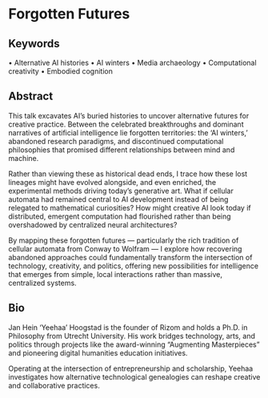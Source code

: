 # Forgotten Futures

## Keywords

• Alternative AI histories
• AI winters
• Media archaeology
• Computational creativity
• Embodied cognition

## Abstract

This talk excavates AI’s buried histories to uncover alternative futures for creative practice. Between the celebrated breakthroughs and dominant narratives of artificial intelligence lie forgotten territories: the ‘AI winters,’ abandoned research paradigms, and discontinued computational philosophies that promised different relationships between mind and machine.

Rather than viewing these as historical dead ends, I trace how these lost lineages might have evolved alongside, and even enriched, the experimental methods driving today’s generative art. What if cellular automata had remained central to AI development instead of being relegated to mathematical curiosities? How might creative AI look today if distributed, emergent computation had flourished rather than being overshadowed by centralized neural architectures?

By mapping these forgotten futures — particularly the rich tradition of cellular automata from Conway to Wolfram — I explore how recovering abandoned approaches could fundamentally transform the intersection of technology, creativity, and politics, offering new possibilities for intelligence that emerges from simple, local interactions rather than massive, centralized systems.

## Bio

Jan Hein ‘Yeehaa’ Hoogstad is the founder of Rizom and holds a Ph.D. in Philosophy from Utrecht University. His work bridges technology, arts, and politics through projects like the award-winning “Augmenting Masterpieces” and pioneering digital humanities education initiatives.

Operating at the intersection of entrepreneurship and scholarship, Yeehaa investigates how alternative technological genealogies can reshape creative and collaborative practices.
